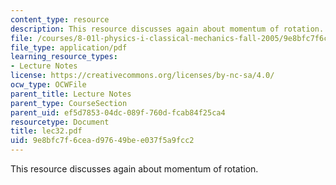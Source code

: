 ```yaml
---
content_type: resource
description: This resource discusses again about momentum of rotation.
file: /courses/8-01l-physics-i-classical-mechanics-fall-2005/9e8bfc7f6cead97649bee037f5a9fcc2_lec32.pdf
file_type: application/pdf
learning_resource_types:
- Lecture Notes
license: https://creativecommons.org/licenses/by-nc-sa/4.0/
ocw_type: OCWFile
parent_title: Lecture Notes
parent_type: CourseSection
parent_uid: ef5d7853-04dc-089f-760d-fcab84f25ca4
resourcetype: Document
title: lec32.pdf
uid: 9e8bfc7f-6cea-d976-49be-e037f5a9fcc2
---
```

This resource discusses again about momentum of rotation.